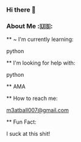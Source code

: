 ### Hi there 👋

<!--
**M3atBall007/M3atBall007** is a ✨ _special_ ✨ repository because its `README.md` (this file) appears on your GitHub profile.

Here are some ideas to get you started:

- 🔭 I’m currently working on ...
- 🌱 I’m currently learning ...
- 👯 I’m looking to collaborate on ...
- 🤔 I’m looking for help with ...
- 💬 Ask me about ...
- 📫 How to reach me: ...
- 😄 Pronouns: ...
- ⚡ Fun fact: ...
-->
### About Me :🇺🇸:

** ~ I'm currently learning: 

python

** I'm looking for help with:

python

** AMA

** How to reach me: 

m3atball007@gmail.com

** Fun Fact: 

I suck at this shit!
